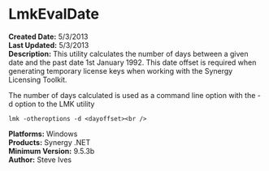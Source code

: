 # LmkEvalDate<br />
**Created Date:** 5/3/2013<br />
**Last Updated:** 5/3/2013<br />
**Description:** This utility calculates the number of days between a given date and the
past date 1st January 1992. This date offset is required when generating
temporary license keys when working with the Synergy Licensing Toolkit.

The number of days calculated is used as a command line option with the
-d option to the LMK utility

```
lmk -otheroptions -d <dayoffset><br />
```  
**Platforms:** Windows<br />
**Products:** Synergy .NET<br />
**Minimum Version:** 9.5.3b<br />
**Author:** Steve Ives
